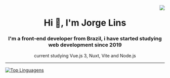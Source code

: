 
<img align='right' src="https://github-readme-stats.vercel.app/api?username=GabrielBritoP&show_icons=true&title_color=783c00&text_color=af552e&icon_color=783c00&bg_color=f8efd4&cache_seconds=2300">


<h1 align="center">Hi 👋, I'm Jorge Lins</h1>
<h3 align="center">I'm a front-end developer from Brazil, i have started studying web development since 2019</h3>

<p align="center">
 current studying Vue.js 3, Nuxt, Vite and Node.js

</p>
<hr>


[![Top Linguagens](https://github-readme-stats.vercel.app/api/top-langs/?username=GabrielBritoP&layout=compact&show_icons=true&title_color=783c00&text_color=af552e&icon_color=783c00&bg_color=f8efd4)](https://github.com/anuraghazra/github-readme-stats)
